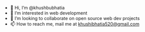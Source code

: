 - 👋 Hi, I’m @khushbubhatia
- 👀 I’m interested in web development
- 💞️ I’m looking to collaborate on open source web dev projects
- 📫 How to reach me, mail me at khushibhatia520@gmail.com

<!---
khushbubhatia/khushbubhatia is a ✨ special ✨ repository because its `README.md` (this file) appears on your GitHub profile.
You can click the Preview link to take a look at your changes.
--->
